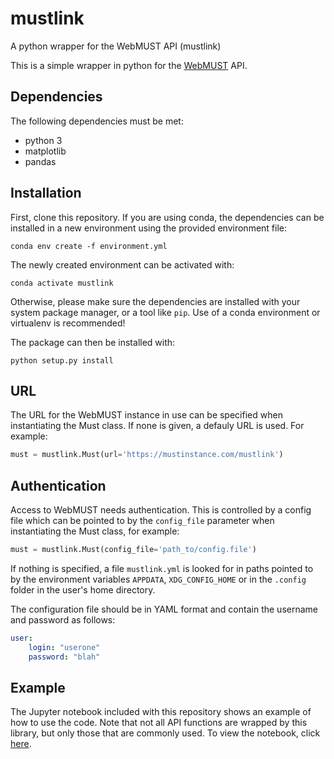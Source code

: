 # mustlink
A python wrapper for the WebMUST API (mustlink)

This is a simple wrapper in python for the [WebMUST](https://www.esa.int/Enabling_Support/Operations/WebMUST_br_A_web-based_client_for_MUST) API.

## Dependencies

The following dependencies must be met:
- python 3
- matplotlib
- pandas

## Installation

First, clone this repository. If you are using conda, the dependencies can be installed in a new environment using the provided environment file:

```conda env create -f environment.yml```

The newly created environment can be activated with:

```conda activate mustlink```

Otherwise, please make sure the dependencies are installed with your system package manager, or a tool like `pip`. Use of a conda environment or virtualenv is recommended!

The package can then be installed with:

```python setup.py install```


## URL

The URL for the WebMUST instance in use can be specified when instantiating the Must class. If none is given, a defauly URL is used. For example:

```python
must = mustlink.Must(url='https://mustinstance.com/mustlink')
```

## Authentication

Access to WebMUST needs authentication. This is controlled by a config file which can be pointed to by the `config_file` parameter when instantiating the Must class, for example:

```python
must = mustlink.Must(config_file='path_to/config.file')
```

If nothing is specified, a file `mustlink.yml` is looked for in paths pointed to by the environment variables `APPDATA`, `XDG_CONFIG_HOME` or in the `.config` folder in the user's home directory.

The configuration file should be in YAML format and contain the username and password as follows:

```yaml
user:
    login: "userone"
    password: "blah"
```

## Example

The Jupyter notebook included with this repository shows an example of how to use the code. Note that not all API functions are wrapped by this library, but only those that are commonly used. To view the notebook, click [here](https://nbviewer.jupyter.org/github/msbentley/mustlink/blob/master/mustlink_example.ipynb).
